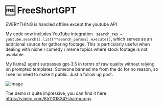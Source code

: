 # 🆓 FreeShortGPT

EVERYTHING is handled offline except the youtube API  

My code now includes YouTube integration ` search_res = youtube.search().list(**search_params).execute()`, which serves as an additional source for gathering footage. This is particularly useful when dealing with niche / comedy / meme topics where stock footage is not available.

My llama2 agent surpasses gpt-3.5 in terms of raw quality without relying on prompted templates. Someone banned me from the dc for no reason, so I see no need to make it public. Just a follow up post. 

![image](https://github.com/RayVentura/ShortGPT/assets/69374354/2f4b93fc-cb96-46db-9602-e2f1c7e3da28)

The demo is quite impressive, you can find it here: https://vimeo.com/851101834?share=copy. 
